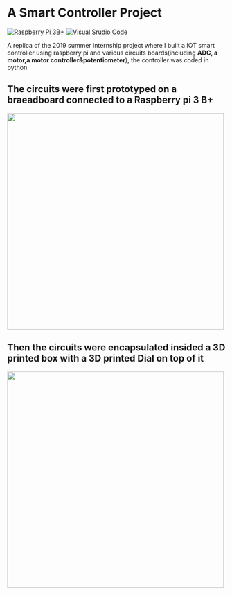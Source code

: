 # A Smart Controller Project

[![Raspberry Pi 3B+](https://img.shields.io/badge/Raspberry_Pi-3B+-AD2947?&logo=RaspberryPi)](https://www.openmp.org/specifications/)
[![Visual Srudio Code](https://img.shields.io/badge/Visual_Studio_Code-1.41-blue?&logo=VisualStudioCode)](https://www.openmp.org/specifications/)

A replica of the 2019 summer internship project where I built a IOT smart controller using raspberry pi and various circuits boards(including **ADC, a motor,a motor controller&potentiometer**), the controller was coded in python

## The circuits were first prototyped on a braeadboard connected to a Raspberry pi 3 B+
<img src="https://github.com/luke-who/smart_controller_sphere/blob/master/Design%26Implementation/Implementation/IMG_1562.jpg" width = 500/>

## Then the circuits were encapsulated insided a 3D printed box with a 3D printed Dial on top of it
<img src="https://github.com/luke-who/smart_controller_sphere/blob/master/Design%26Implementation/Implementation/IMG_1560.JPG" width = 500/>


